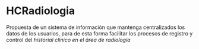 # HCRadiologia
Propuesta de un sistema de información que mantenga centralizados los datos de los usuarios, para de esta forma facilitar los procesos de registro y control del _historial clínico en el área de radiología_

